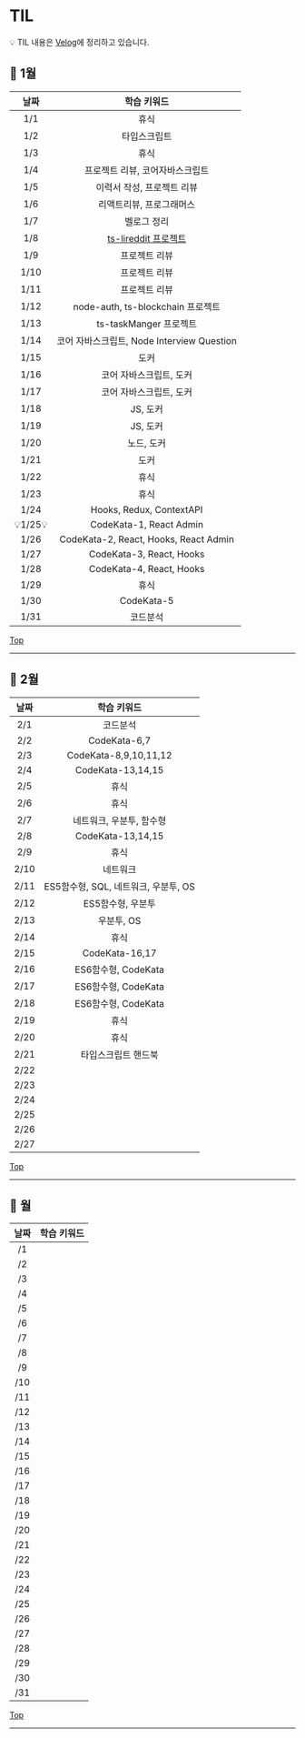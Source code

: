 # TIL

💡 TIL 내용은 [Velog](https://velog.io/@blackb0x)에 정리하고 있습니다.

## 📝 1월

| 날짜 | 학습 키워드 |
| :--: | :---------: |
| 1/1 |휴식|
| 1/2 |타입스크립트|
| 1/3 |휴식|
| 1/4 |프로젝트 리뷰, 코어자바스크립트|
| 1/5 |이력서 작성, 프로젝트 리뷰|
| 1/6 |리액트리뷰, 프로그래머스|
| 1/7 |벨로그 정리|
| 1/8 |[ts-lireddit 프로젝트](https://github.com/devpark0714/ts-lireddit)|
| 1/9 |프로젝트 리뷰|
| 1/10 |프로젝트 리뷰|
| 1/11 |프로젝트 리뷰|
| 1/12 |node-auth, ts-blockchain 프로젝트|
| 1/13 |ts-taskManger 프로젝트|
| 1/14 |코어 자바스크립트, Node Interview Question|
| 1/15 |도커|
| 1/16 |코어 자바스크립트, 도커|
| 1/17 |코어 자바스크립트, 도커|
| 1/18 |JS, 도커|
| 1/19 |JS, 도커|
| 1/20 |노드, 도커|
| 1/21 |도커|
| 1/22 |휴식|
| 1/23 |휴식|
| 1/24 |Hooks, Redux, ContextAPI|
| 💡1/25💡 |CodeKata-1, React Admin|
| 1/26 |CodeKata-2, React, Hooks, React Admin|
| 1/27 |CodeKata-3, React, Hooks|
| 1/28 |CodeKata-4, React, Hooks|
| 1/29 |휴식|
| 1/30 |CodeKata-5|
| 1/31 |코드분석|

[Top](#TIL)

---

## 📝 2월

| 날짜 | 학습 키워드 |
| :--: | :---------: |
| 2/1 |코드분석|
| 2/2 |CodeKata-6,7|
| 2/3 |CodeKata-8,9,10,11,12|
| 2/4 |CodeKata-13,14,15|
| 2/5 |휴식|
| 2/6 |휴식|
| 2/7 |네트워크, 우분투, 함수형|
| 2/8 |CodeKata-13,14,15|
| 2/9 |휴식|
| 2/10 |네트워크|
| 2/11 |ES5함수형, SQL, 네트워크, 우분투, OS|
| 2/12 |ES5함수형, 우분투|
| 2/13 |우분투, OS|
| 2/14 |휴식|
|2/15|CodeKata-16,17|
|2/16|ES6함수형, CodeKata|
|2/17|ES6함수형, CodeKata|
|2/18|ES6함수형, CodeKata|
|2/19|휴식|
|2/20|휴식|
|2/21|타입스크립트 핸드북|
|2/22||
|2/23||
|2/24||
|2/25||
|2/26||
|2/27||
[Top](#TIL)

---

## 📝 월

| 날짜 | 학습 키워드 |
| :--: | :---------: |
|/1||
|/2||
|/3||
|/4||
|/5||
|/6||
|/7||
|/8||
|/9||
|/10||
|/11||
|/12||
|/13||
|/14||
|/15||
|/16||
|/17||
|/18||
|/19||
|/20||
|/21||
|/22||
|/23||
|/24||
|/25||
|/26||
|/27||
|/28||
|/29||
|/30||
|/31||

[Top](#TIL)

---
